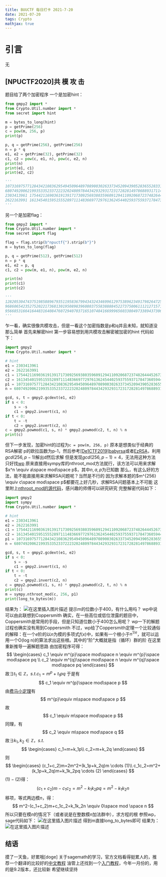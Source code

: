 ```yaml
---
title: BUUCTF 每日打卡 2021-7-20
date: 2021-07-20
tags: Crypto
mathjax: true
---
```


# 引言

无



## [NPUCTF2020]共 模 攻 击

题目给了两个加密程序
一个是加密hint：

```python
from gmpy2 import *
from Crypto.Util.number import *
from secret import hint

m = bytes_to_long(hint)
p = getPrime(256)
c = pow(m, 256, p)
print(p)

p, q = getPrime(256), getPrime(256)
n = p * q
e1, e2 = getPrime(32), getPrime(32)
c1, c2 = pow(c, e1, n), pow(c, e2, n)
print(n)
print(e1, c1)
print(e2, c2)

'''
107316975771284342108362954945096489708900302633734520943905283655283318535709
6807492006219935335233722232024809784434293293172317282814978688931711423939629682224374870233587969960713638310068784415474535033780772766171320461281579
2303413961 1754421169036191391717309256938035960912941109206872374826444526733030696056821731708193270151759843780894750696642659795452787547355043345348714129217723
2622163991 1613454015951555289711148366977297613624544025937559371784736059448454437652633847111272619248126613500028992813732842041018588707201458398726700828844249
'''
```
另一个是加密flag：

```python
from gmpy2 import *
from Crypto.Util.number import *
from secret import flag

flag = flag.strip(b"npuctf{").strip(b"}")
m = bytes_to_long(flag)

p, q = getPrime(512), getPrime(512)
n = p * q
e1, e2 = p, q
c1, c2 = pow(m, e1, n), pow(m, e2, n)

print(n)
print(c1)
print(c2)

'''
128205304743751985889679351195836799434324346996129753896234917982647254577214018524580290192396070591032007818847697193260130051396080104704981594190602854241936777324431673564677900773992273463534717009587530152480725448774018550562603894883079711995434332008363470321069097619786793617099517770260029108149
96860654235275202217368130195089839608037558388884522737500611121271571335123981588807994043800468529002147570655597610639680977780779494880330669466389788497046710319213376228391138021976388925171307760030058456934898771589435836261317283743951614505136840364638706914424433566782044926111639955612412134198
9566853166416448316408476072940703716510748416699965603380497338943730666656667456274146023583837768495637484138572090891246105018219222267465595710692705776272469703739932909158740030049375350999465338363044226512016686534246611049299981674236577960786526527933966681954486377462298197949323271904405241585
'''
```
乍一看，确实很像共模攻击，但是一看这个加密指数是p和q并且未知，就知道没那么简单
首先来解密hint
第一步容易想到用共模攻击解密被加密的hint
代码如下：

```python
import gmpy2
from Crypto.Util.number import *

# hint
e1 = 2303413961
e2 = 2622163991
c1 = 1754421169036191391717309256938035960912941109206872374826444526733030696056821731708193270151759843780894750696642659795452787547355043345348714129217723
c2 = 1613454015951555289711148366977297613624544025937559371784736059448454437652633847111272619248126613500028992813732842041018588707201458398726700828844249
p1 = 107316975771284342108362954945096489708900302633734520943905283655283318535709
n = 6807492006219935335233722232024809784434293293172317282814978688931711423939629682224374870233587969960713638310068784415474535033780772766171320461281579

gcd, s, t = gmpy2.gcdext(e1, e2)
if s < 0:
    s = -s
    c1 = gmpy2.invert(c1, n)
if t < 0:
    t = -t
    c2 = gmpy2.invert(c2, n)
c = gmpy2.powmod(c1, s, n) * gmpy2.powmod(c2, t, n) % n
print(c)
```
但下一步发现，加密hint的过程为```c = pow(m, 256, p)```
原本是想类似于经典的RSA解密
p的欧拉函数为p-1，然后参考[\[De1CTF2019\]babyrsa](https://blog.csdn.net/weixin_52446095/article/details/118733418?spm=1001.2014.3001.5501)或者[EzRSA](https://blog.csdn.net/weixin_52446095/article/details/117136443?spm=1001.2014.3001.5501)，利用$gcd(256,p-1)$解出d然后求解
但是发现$gcd(256,p-1)=4$，无法用这种方法
只好找[wp](https://www.cnblogs.com/vict0r/p/13292511.html)
原来直接用sympy库的nthroot_mod方法就行，该方法可以用来求解$x^n \equiv a\space mod\space p$，其中$n,a,p$为已知数
那么，有这么好的方法，能不能直接用来求解RSA问题呢？当然是不行的
因为求解本题的$m^{256} \equiv c\space mod\space p$都要花上好几秒，求解RSA问题基本上不可能
这里附上[nthroot_mod的源代码](https://github.com/sympy/sympy/blob/46e00feeef5204d896a2fbec65390bd4145c3902/sympy/ntheory/residue_ntheory.py#L810-L874)，感兴趣的师傅可以研究研究
完整解密代码如下：
```python
import gmpy2
import sympy
from Crypto.Util.number import *

# hint
e1 = 2303413961
e2 = 2622163991
c1 = 1754421169036191391717309256938035960912941109206872374826444526733030696056821731708193270151759843780894750696642659795452787547355043345348714129217723
c2 = 1613454015951555289711148366977297613624544025937559371784736059448454437652633847111272619248126613500028992813732842041018588707201458398726700828844249
p1 = 107316975771284342108362954945096489708900302633734520943905283655283318535709
n = 6807492006219935335233722232024809784434293293172317282814978688931711423939629682224374870233587969960713638310068784415474535033780772766171320461281579

gcd, s, t = gmpy2.gcdext(e1, e2)
if s < 0:
    s = -s
    c1 = gmpy2.invert(c1, n)
if t < 0:
    t = -t
    c2 = gmpy2.invert(c2, n)
c = gmpy2.powmod(c1, s, n) * gmpy2.powmod(c2, t, n) % n
print(c)
m = sympy.nthroot_mod(c, 256, p1)
print(long_to_bytes(m))
```
结果为：
![在这里插入图片描述](https://img-blog.csdnimg.cn/20210720114243481.png)
提示m的位数小于400，有什么用吗？
wp中说可以由此联想到Coppersmith
确实，在一些高位或低位泄露的题目中，Coppersmith是常用的手段，但是只知道位数小于400怎么用呢？
wp一下的解题过程也确实没有用到Coppersmith
不过，wp给了Coppersmith定理一个比较通俗的解释：在一个$e$阶的以$n$为模的多项式$f(x)$中，如果有一个根小于$n^{1/e}$，就可以运用一个O(log n)的算法求出这些根。其中的“阶”大概就是指（循环）群的阶
在这里重新推导一遍解题思路
由加密程序可得：
$$
\begin{cases}
c_1 \equiv m^{p}\space mod\space n \equiv m^{p}\space mod\space pq \\
c_2 \equiv m^{q}\space mod\space n \equiv m^{q}\space mod\space pq
\end{cases}
$$
故$\exists t_1\in \mathbb{Z}$，$s.t. c_1 = m^p + t_1pq$
于是有
$$
c_1 \equiv m^{p}\space mod\space p
$$
由[费马小定理](https://zh.wikipedia.org/wiki/%E8%B4%B9%E9%A9%AC%E5%B0%8F%E5%AE%9A%E7%90%86)有
$$
m^{p}\equiv m\space mod\space p
$$
故
$$
c_1 \equiv m\space mod\space p
$$
同理，有
$$
c_2 \equiv m\space mod\space q
$$
故$\exists k_1,k_2\in \mathbb{Z}$，$s.t.$
$$
\begin{cases}
c_1=m+k_1p\\
c_2=m+k_2q
\end{cases}
$$
则
$$
\begin{cases}
(c_1+c_2)m=2m^2+(k_1p+k_2q)m \cdots (1)\\
c_1c_2=m^2+(k_1p+k_2q)m+k_1k_2pq \cdots (2)
\end{cases}
$$
$(1)-(2)$​得：
$$
(c_1+c_2)m-c_1c_2=m^2-k_1k_2pq=m^2-k_1k_2n
$$
移项，等式两边模$n$，得：
$$
m^2-(c_1+c_2)m+c_1c_2=k_1k_2n \equiv 0\space mod \space n
$$
所以只要在模$n$的情况下（或者说是在整数模$n$加法群中），求方程的根
参照wp，sage代码如下：
![在这里插入图片描述](https://img-blog.csdnimg.cn/20210720165644392.png?x-oss-process=image/watermark,type_ZmFuZ3poZW5naGVpdGk,shadow_10,text_aHR0cHM6Ly9ibG9nLmNzZG4ubmV0L3dlaXhpbl81MjQ0NjA5NQ==,size_16,color_FFFFFF,t_70)
得到m直接long_to_bytes即可
结果为：
![在这里插入图片描述](https://img-blog.csdnimg.cn/20210720165002573.png)



## 结语

摸了一天鱼，好累哦[doge]
关于sagemath的学习，官方文档看得挺累人的，推荐一个翻译的比较好的[中文教程](https://www.lainme.com/doku.php/topic/sage/start)
油管上还找到一个[入门教程](https://www.youtube.com/watch?v=Cb2E0bznd-w)，今年一月份的，用的是9.2版本，还比较新
希望继续坚持
